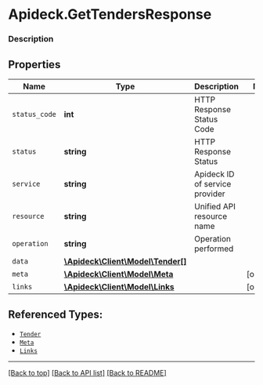 # Apideck.GetTendersResponse

### Description

## Properties
Name | Type | Description | Notes
------------ | ------------- | ------------- | -------------
`status_code` | **int** | HTTP Response Status Code | 
`status` | **string** | HTTP Response Status | 
`service` | **string** | Apideck ID of service provider | 
`resource` | **string** | Unified API resource name | 
`operation` | **string** | Operation performed | 
`data` | [**\Apideck\Client\Model\Tender[]**](Tender.md) |  | 
`meta` | [**\Apideck\Client\Model\Meta**](Meta.md) |  | [optional] 
`links` | [**\Apideck\Client\Model\Links**](Links.md) |  | [optional] 





## Referenced Types:





* [`Tender`](Tender.md)
* [`Meta`](Meta.md)
* [`Links`](Links.md)

---

[[Back to top]](#) [[Back to API list]](../../../../README.md#documentation-for-api-endpoints) [[Back to README]](../../../../README.md)


